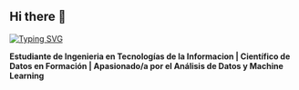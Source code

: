 ## Hi there 👋

[![Typing SVG](https://readme-typing-svg.herokuapp.com?font=Fira+Code&pause=1000&width=435&lines=Mois%C3%A9s+Machorro+Portilla)](https://git.io/typing-svg)

**Estudiante de Ingenieria en Tecnologías de la Informacion | Científico de Datos en Formación | Apasionado/a por el Análisis de Datos y Machine Learning**

<!--
**ELMOOY/ELMOOY** is a ✨ _special_ ✨ repository because its `README.md` (this file) appears on your GitHub profile.

Here are some ideas to get you started:

- 🔭 I’m currently working on ...
- 🌱 I’m currently learning ...
- 👯 I’m looking to collaborate on ...
- 🤔 I’m looking for help with ...
- 💬 Ask me about ...
- 📫 How to reach me: ...
- 😄 Pronouns: ...
- ⚡ Fun fact: ...
-->
